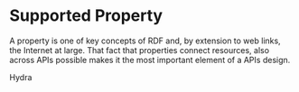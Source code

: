 # Supported Property

A property is one of key concepts of RDF and, by extension to web links, the Internet at large. That
fact that properties connect resources, also across APIs possible makes it the most important element
of a APIs design.

Hydra  
